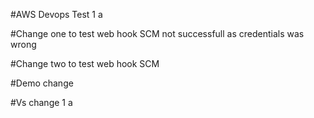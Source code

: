 #AWS Devops Test 1    a
 
#Change one to test web hook SCM not successfull as credentials was wrong

#Change two to test web hook SCM

#Demo change

#Vs change 1 a

